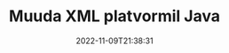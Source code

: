 ---
############################# Static ############################
layout: "auto-gen-editor"
date: 2022-11-09T21:38:31
draft: false
otherformats: doc docx docm dotx xls xlsx xlsm ppt pptx pptm mobi epub html mhtml txt csv rtf odt msg eml

############################# Head ############################
head_title: "XML redaktor – muutke XML platvormil Java"
head_description: "Kuidas muuta XML platvormis Java, kasutades paari koodirida? Kasutage GroupDocsi dokumentide töötlemise API-sid, et redigeerida, värskendada ja salvestada 30+ failivormingut."

############################# Header ############################
title: "Muuda XML platvormil Java"
description: "Tõhus ja jõuline XML redigeerimine serveripoolse GroupDocs.Editori abil Java API-de jaoks ilma tarkvara, nagu Microsoft või Open Office, kasutamata."
bg_image: "https://cms.admin.containerize.com/templates/aspose/App_Themes/V3/images/bg/header1.png"
bg_overlay: false
button:
    enable: true
    icon: "fas fa-arrow-down"
    label: "Laadige alla tasuta prooviversioon"
    link: "https://downloads.groupdocs.com/editor/java"

############################# SubMenu ############################
submenu:
    enable: true

    left:
        img_alt: "GroupDocs.Editor for Java"
        image: "https://cms.admin.containerize.com/templates/groupdocs/images/product-logos/90x90-noborder/groupdocs-editor-java.png"
        product: "GroupDocs.Editor"
        platform: "Java"

    middle:
        button:

            # button loop
            - link: "https://apireference.groupdocs.com/editor/java"
              text: "API viide"

            # button loop
            - link: "https://github.com/groupdocs-editor"
              text: "Koodi näited"

            # button loop
            - link: "https://products.groupdocs.app/editor/family"
              text: "Reaalajas demod"

            # button loop
            - link: "https://purchase.groupdocs.com/pricing/editor/java"
              text: "Hinnakujundus"

    right:
        link_download: "https://downloads.groupdocs.com/editor"
        link_learn: "https://docs.groupdocs.com/editor/java"
        link_buy: "https://purchase.groupdocs.com"

############################# About ############################
about:
    enable: true
    title: "Teave toote GroupDocs.Editor for Java API kohta"
    content: |
        [GroupDocs.Editor for Java](/et/editor/java/) API on õige valik Microsoft Wordi, Exceli, PowerPointi, Open Office'i dokumentide ja esitluste redigeerimiseks. GroupDocs.Editor on eraldiseisev API, mis sobib serveripoolsetele ja taustasüsteemidele, kus on vaja suurt jõudlust. See ei sõltu ühestki tarkvarast, nagu Microsoft või Open Office.

############################# Steps ############################
steps:
    enable: true
    title_left: "Toimingud XML muutmiseks programmis Java"
    content_left: |
        [GroupDocs.Editor for Java](/et/editor/java/) pakub arendajatele lihtsat ja arusaadavat viisi XML failide redigeerimiseks, kasutades paari koodirida.
        * Looge klassi "Editor" eksemplar koos kohustusliku failitee või baidivooga ja laadige fail XML
        * Looge ja määrake klassi eksemplar "TextEditOptions" failivormingu XML jaoks
        * Kutsuge meetod "Editor.Edit()" ja hankige HTML-vormingus dokument XML, mida saab hõlpsasti redigeerida mis tahes WYSIWYG-redaktoriga.
        * Kutsuge välja meetod "Editor.Save()" ja salvestage redigeeritud fail XML klassi "TextSaveOptions" abil

        
    title_right: "Nõuded süsteemile"
    content_right: |
        Põhilise dokumendi redigeerimise GroupDocs.Editor for Java API-dega saab teha mõne lihtsa sammu rakendamisega. Meie API-sid toetavad kõik suuremad platvormid ja operatsioonisüsteemid. Enne alloleva koodi käivitamist veenduge, et teie süsteemi on installitud järgmised eeltingimused.

        * Operatsioonisüsteemid: Microsoft Windows, Linux, MacOS
        * Arenduskeskkonnad: NetBeans, IntelliJ IDEA, Eclipse
        * Raamistikud: Java 7 (1.7) and above
        * Laadige alla toote GroupDocs.Editor for Java uusim versioon saidilt [Maven](https://repository.groupdocs.com/editor/)
        
    code: |        
        ```java
        // Load the XML file into Editor
        Editor editor = new Editor("source.xml");

        // Create and adjust the XML edit options
        TextEditOptions editOptions = new TextEditOptions();
        
        // Open input XML document for edit — obtain an intermediate document, that can be edited
        EditableDocument beforeEdit = editor.edit(editOptions);

        // Grab XML document content and associated resources from editable document
        string content = beforeEdit.getEmbeddedHtml();

        // Send the content to WYSIWYG-editor, edit it there, and send edited content back to the server-side
        // This step simulates a such operation
        string updatedContent = content.replace("text", "Edited text");

        // Grab edited content and resources from WYSIWYG-editor and create a new EditableDocument instance from it
        EditableDocument afterEdit = EditableDocument.fromMarkup(updatedContent, null);

        // Create and adjust the save options
        TextSaveOptions saveOptions = new TextSaveOptions();

        // Save edited XML document to the file
        editor.save(afterEdit, "edited.xml", saveOptions);
        ```
        
############################# Demos ############################
demos:
    enable: true
    title: "XML Reaalajas demode toimetaja"
    content: |
        Muutke XML kohe, külastades veebisaiti [GroupDocs.Editor Live Demos](https://products.groupdocs.app/editor/family).
        Reaalajas demol on järgmised eelised
        
############################# More Formats ############################
more_formats:
    enable: true
    title: "Muud toetatud toimetajad"
    content: |
        Saate redigeerida ka muid failivorminguid. Vaadake allolevat täielikku loendit.


############################# Back to top ###############################
back_to_top:
    enable: true
---